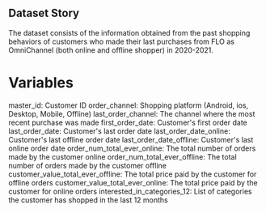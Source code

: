 ## Dataset Story

The dataset consists of the information obtained from the past shopping behaviors of customers who made their last purchases from FLO as OmniChannel (both online and offline shopper) in 2020-2021.

# Variables

master_id: Customer ID
order_channel: Shopping platform (Android, ios, Desktop, Mobile, Offline)
last_order_channel: The channel where the most recent purchase was made
first_order_date: Customer's first order date
last_order_date: Customer's last order date
last_order_date_online: Customer's last offline order date
last_order_date_offline: Customer's last online order date
order_num_total_ever_online: The total number of orders made by the customer online
order_num_total_ever_offline: The total number of orders made by the customer offline
customer_value_total_ever_offline: The total price paid by the customer for offline orders
customer_value_total_ever_online: The total price paid by the customer for online orders
interested_in_categories_12: List of categories the customer has shopped in the last 12 months
